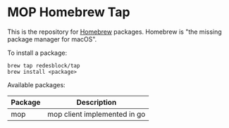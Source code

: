 MOP Homebrew Tap
===
This is the repository for [Homebrew](http://brew.sh/) packages. Homebrew is "the missing package manager for macOS".

To install a package:

```
brew tap redesblock/tap
brew install <package>
```

Available packages:

Package|Description
---|---
mop|mop client implemented in go
